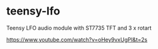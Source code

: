 # teensy-lfo
Teensy LFO audio module with ST7735 TFT and 3 x rotart

https://www.youtube.com/watch?v=oHey9vxUgPI&t=2s

